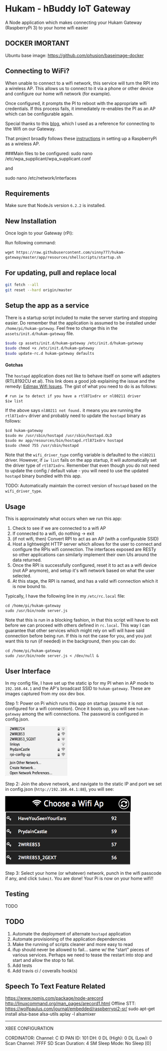 # Hukam - hBuddy IoT Gateway

A Node application which makes connecting your Hukam Gateway (RaspberryPi 3) to your home wifi easier

## DOCKER IMORTANT
Ubuntu base image:
https://github.com/phusion/baseimage-docker

## Connecting to WiFi?

When unable to connect to a wifi network, this service will turn the RPI into a wireless AP. This allows us to connect to it via a phone or other device and configure our home wifi network (for example).

Once configured, it prompts the PI to reboot with the appropriate wifi credentials. If this process fails, it immediately re-enables the PI as an AP which can be configurable again.

Special thanks to this [blog](https://github.com/sabhiram/raspberry-wifi-conf), which I used as a reference for connecting to the Wifi on our Gateway.

That project broadly follows these [instructions](http://www.maketecheasier.com/set-up-raspberry-pi-as-wireless-access-point/) in setting up a RaspberryPi as a wireless AP.

###Main files to be configured:
sudo nano /etc/wpa_supplicant/wpa_supplicant.conf

and

sudo nano /etc/network/interfaces

## Requirements

Make sure that NodeJs version `6.2.2` is installed.

## New Installation

Once login to your Gateway (rPi):

Run following command:

```
wget https://raw.githubusercontent.com/sinny777/hukam-gateway/master/app/resources/shellscripts/startup.sh
```

## For updating, pull and replace local
```sh
git fetch --all
git reset --hard origin/master
```

## Setup the app as a service

There is a startup script included to make the server starting and stopping easier. Do remember that the application is assumed to be installed under `/home/pi/hukam-gateway`. Feel free to change this in the `assets/init.d/hukam-gateway` file.

```sh
$sudo cp assets/init.d/hukam-gateway /etc/init.d/hukam-gateway
$sudo chmod +x /etc/init.d/hukam-gateway
$sudo update-rc.d hukam-gateway defaults
```

#### Gotchas

The `hostapd` application does not like to behave itself on some wifi adapters (RTL8192CU et al). This link does a good job explaining the issue and the remedy: [Edimax Wifi Issues](http://willhaley.com/blog/raspberry-pi-hotspot-ew7811un-rtl8188cus/). The gist of what you need to do is as follows:

```
# run iw to detect if you have a rtl871xdrv or nl80211 driver
$iw list
```

If the above says `nl80211 not found.` it means you are running the `rtl871xdrv` driver and probably need to update the `hostapd` binary as follows:
```
$cd hukam-gateway
$sudo mv /usr/sbin/hostapd /usr/sbin/hostapd.OLD
$sudo mv app/resources/bin/hostapd.rtl871xdrv hostapd
$sudo chmod 755 /usr/sbin/hostapd
```

Note that the `wifi_driver_type` config variable is defaulted to the `nl80211` driver. However, if `iw list` fails on the app startup, it will automatically set the driver type of `rtl871xdrv`. Remember that even though you do not need to update the config / default value - you will need to use the updated `hostapd` binary bundled with this app.

TODO: Automatically maintain the correct version of `hostapd` based on the `wifi_driver_type`.

## Usage

This is approximately what occurs when we run this app:

1. Check to see if we are connected to a wifi AP
2. If connected to a wifi, do nothing -> exit
3. (if not wifi, then) Convert RPI to act as an AP (with a configurable SSID)
4. Host a lightweight HTTP server which allows for the user to connect and configure the RPIs wifi connection. The interfaces exposed are RESTy so other applications can similarly implement their own UIs around the data returned.
5. Once the RPI is successfully configured, reset it to act as a wifi device (not AP anymore), and setup it's wifi network based on what the user selected.
6. At this stage, the RPI is named, and has a valid wifi connection which it is now bound to.

Typically, I have the following line in my `/etc/rc.local` file:
```
cd /home/pi/hukam-gateway
sudo /usr/bin/node server.js
```

Note that this is run in a blocking fashion, in that this script will have to exit before we can proceed with others defined in `rc.local`. This way I can guarantee that other services which might rely on wifi will have said connection before being run. If this is not the case for you, and you just want this to run (if needed) in the background, then you can do:

```
cd /home/pi/hukam-gateway
sudo /usr/bin/node server.js < /dev/null &
```

## User Interface

In my config file, I have set up the static ip for my PI when in AP mode to `192.168.44.1` and the AP's broadcast SSID to `hukam-gateway`. These are images captured from my osx dev box.

Step 1: Power on Pi which runs this app on startup (assume it is not configured for a wifi connection). Once it boots up, you will see `hukam-gateway` among the wifi connections.  The password is configured in config.json.

<img src="https://raw.githubusercontent.com/sabhiram/public-images/master/raspberry-wifi-conf/wifi_options.png" width="200px" height="160px" />

Step 2: Join the above network, and navigate to the static IP and port we set in config.json (`http://192.168.44.1:88`), you will see:

<img src="https://raw.githubusercontent.com/sabhiram/public-images/master/raspberry-wifi-conf/ui.png" width="404px" height="222px" />

Step 3: Select your home (or whatever) network, punch in the wifi passcode if any, and click `Submit`. You are done! Your Pi is now on your home wifi!!

## Testing

TODO

## TODO

1. Automate the deployment of alternate `hostapd` application
2. Automate provisioning of the application dependencies
3. Make the running of scripts cleaner and more easy to read
4. ifup should never be allowed to fail... same w/ the "start" pieces of various services. Perhaps we need to tease the restart into stop and start and allow the stop to fail.
5. Add tests
6. Add travis ci / coveralls hook(s)

## Speech To Text Feature Related
https://www.npmjs.com/package/node-arecord
http://linuxcommand.org/man_pages/arecord1.html
Offline STT: https://wolfpaulus.com/journal/embedded/raspberrypi2-sr/
sudo apt-get install alsa-base alsa-utils
aplay -l
alsamixer

---------------------

XBEE CONFIGURATION

CORDINATOR:
Channel: C
ID PAN ID: 101
DH: 0
DL (High): 0
DL (Low): 0
Scan Channel: 7FFF
SD Scan Duration: 4
SM Sleep Mode: No Sleep [0]
